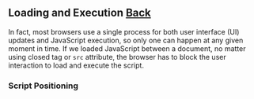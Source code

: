 ## Loading and Execution [Back](./../high_performance.md)

In fact, most browsers use a single process for both user interface (UI) updates and JavaScript execution, so only one can happen at any given moment in time. If we loaded JavaScript between a document, no matter using closed tag or `src` attribute, the browser has to block the user interaction to load and execute the script.

### Script Positioning
